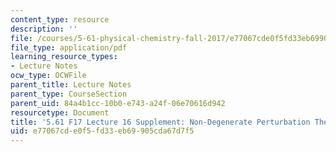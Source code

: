 ```yaml
---
content_type: resource
description: ''
file: /courses/5-61-physical-chemistry-fall-2017/e77067cde0f5fd33eb69905cda67d7f5_MIT5_61F17_lec16_supp.pdf
file_type: application/pdf
learning_resource_types:
- Lecture Notes
ocw_type: OCWFile
parent_title: Lecture Notes
parent_type: CourseSection
parent_uid: 84a4b1cc-10b0-e743-a24f-06e70616d942
resourcetype: Document
title: '5.61 F17 Lecture 16 Supplement: Non-Degenerate Perturbation Theory III'
uid: e77067cd-e0f5-fd33-eb69-905cda67d7f5
---
```


